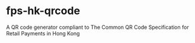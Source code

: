 # fps-hk-qrcode
A QR code generator compliant to The Common QR Code Specification for Retail Payments in Hong Kong

